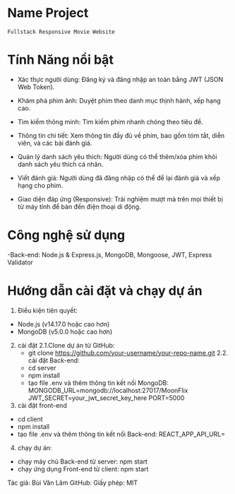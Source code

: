 # Name Project
    Fullstack Responsive Movie Website
# Tính Năng nổi bật
- Xác thực người dùng: Đăng ký và đăng nhập an toàn bằng JWT (JSON Web Token).

- Khám phá phim ảnh: Duyệt phim theo danh mục thịnh hành, xếp hạng cao.

- Tìm kiếm thông minh: Tìm kiếm phim nhanh chóng theo tiêu đề.

- Thông tin chi tiết: Xem thông tin đầy đủ về phim, bao gồm tóm tắt, diễn viên, và các bài đánh giá.

- Quản lý danh sách yêu thích: Người dùng có thể thêm/xóa phim khỏi danh sách yêu thích cá nhân.

- Viết đánh giá: Người dùng đã đăng nhập có thể để lại đánh giá và xếp hạng cho phim.

- Giao diện đáp ứng (Responsive): Trải nghiệm mượt mà trên mọi thiết bị từ máy tính để bàn đến điện thoại di động.

# Công nghệ sử dụng
-Back-end: Node.js & Express.js, MongoDB, Mongoose, JWT, Express Validator

# Hướng dẫn cài đặt và chạy dự án
1. Điều kiện tiên quyết:
- Node.js (v14.17.0 hoặc cao hơn)
- MongoDB (v5.0.0 hoặc cao hơn)
2. cài đặt
    2.1.Clone dự án từ GitHub:
    - git clone https://github.com/your-username/your-repo-name.git
    2.2. cài đặt Back-end:
    - cd server
    - npm install
    - tạo file .env và thêm thông tin kết nối MongoDB: MONGODB_URL=mongodb://localhost:27017/MoonFlix
    JWT_SECRET=your_jwt_secret_key_here
    PORT=5000
3. cài đặt front-end
- cd client
- npm install
- tạo file .env và thêm thông tin kết nối Back-end: REACT_APP_API_URL=

4. chạy dự án:
- chạy máy chủ Back-end từ server:
    npm start
- chạy ứng dụng Front-end từ client:
    npm start

Tác giả: Bùi Văn Lâm
GitHub: 
Giấy phép: MIT